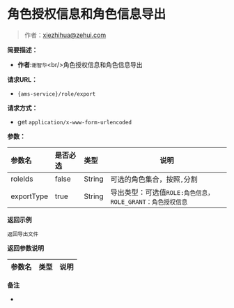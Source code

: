 # 角色授权信息和角色信息导出

> 作者：xiezhihua@zehui.com

**简要描述：** 

- **作者**:`谢智华`&lt;br/>角色授权信息和角色信息导出

**请求URL：** 
- ` {ams-service}/role/export `
  
**请求方式：**
- get `application/x-www-form-urlencoded` 

**参数：** 

|参数名|是否必选|类型|说明|
|:----    |:---|:----- |-----   |
|roleIds| false | String | 可选的角色集合，按照`,`分割
|exportType| true| String| 导出类型：可选值`ROLE:角色信息，ROLE_GRANT：角色授权信息` |
 **返回示例**

``` 
返回导出文件
```

 **返回参数说明** 

|参数名|类型|说明|
|:-----  |:-----|----- |

 **备注** 

-